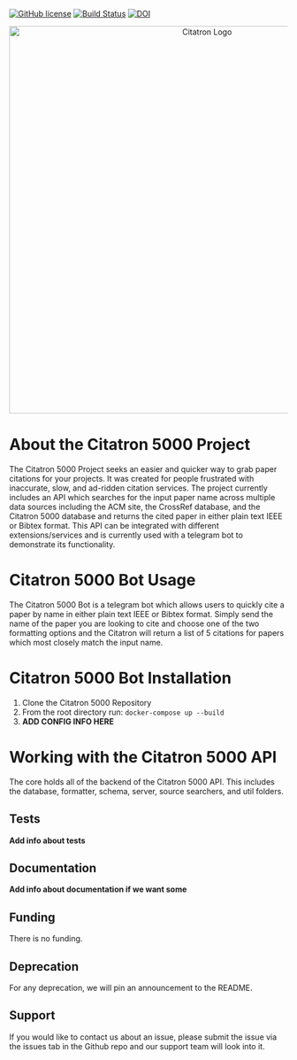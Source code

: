 
[![GitHub license](https://img.shields.io/github/license/fall2021-csc510-group40/citatron-5000)](https://github.com/fall2021-csc510-group40/citatron-5000/blob/main/LICENSE)
[![Build Status](https://app.travis-ci.com/fall2021-csc510-group40/citatron-5000.svg?branch=main)](https://app.travis-ci.com/fall2021-csc510-group40/citatron-5000)
[![DOI](https://zenodo.org/badge/408212287.svg)](https://zenodo.org/badge/latestdoi/408212287)


<p align="center">
<img src="https://user-images.githubusercontent.com/43625082/135329921-51eeb5d9-b077-4a65-b130-bb4f7c327e53.png" alt="Citatron Logo" style="width:700px;"/>
</p>

# About the Citatron 5000 Project
The Citatron 5000 Project seeks an easier and quicker way to grab paper citations for your projects. It was created for people frustrated with inaccurate, slow, and ad-ridden citation services. The project currently includes an API which searches for the input paper name across multiple data sources including the ACM site, the CrossRef database, and the Citatron 5000 database and returns the cited paper in either plain text IEEE or Bibtex format. This API can be integrated with different extensions/services and is currently used with a telegram bot to demonstrate its functionality.

# Citatron 5000 Bot Usage
The Citatron 5000 Bot is a telegram bot which allows users to quickly cite a paper by name in either plain text IEEE or Bibtex format. Simply send the name of the paper you are looking to cite and choose one of the two formatting options and the Citatron will return a list of 5 citations for papers which most closely match the input name.

# Citatron 5000 Bot Installation
1. Clone the Citatron 5000 Repository
2. From the root directory run: `docker-compose up --build`
3. **ADD CONFIG INFO HERE**

# Working with the Citatron 5000 API
The core holds all of the backend of the Citatron 5000 API. This includes the database, formatter, schema, server, source searchers, and util folders.

## Tests
**Add info about tests**

## Documentation
**Add info about documentation if we want some**

## Funding

There is no funding.

## Deprecation

For any deprecation, we will pin an announcement to the README. 

## Support
If you would like to contact us about an issue, please submit the issue via the issues tab in the Github repo and our support team will look into it.

